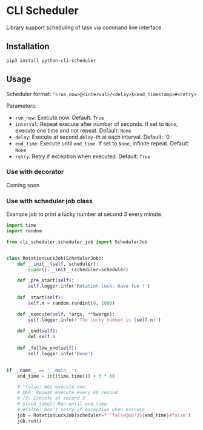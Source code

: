 # CLI Scheduler

Library support scheduling of task via command line interface.

## Installation
```shell
pip3 install python-cli-scheduler
```

## Usage

Scheduler format: `^<run_now>@<interval>/<delay>$<end_timestamp>#<retry>`

Parameters:

- `run_now`: Execute now. Default: `True`
- `interval`: Repeat execute after number of seconds. If set to `None`, execute one time and not repeat. Default: `None`
- `delay`: Execute at second `delay`-th at each interval. Default: `0
- `end_time`: Execute until `end_time`. If set to `None`, infinite repeat. Default: `None`
- `retry`: Retry if exception when executed. Default: `True`

### Use with decorator

Coming soon

### Use with scheduler job class

Example job to print a lucky number at second 3 every minute.

```python
import time
import random

from cli_scheduler.scheduler_job import SchedulerJob


class RotationLuckJob(SchedulerJob):
    def __init__(self, scheduler):
        super().__init__(scheduler=scheduler)

    def _pre_start(self):
        self.logger.info('Rotation luck. Have fun !')
        
    def _start(self):
        self.n = random.randint(0, 1000)

    def _execute(self, *args, **kwargs):
        self.logger.info(f'The lucky number is {self.n}')
    
    def _end(self):
        del self.n
        
    def _follow_end(self):
        self.logger.info('Done')

        
if __name__ == '__main__':
    end_time = int(time.time()) + 5 * 60

    # ^false: Not execute now
    # @60: Repeat execute every 60 second
    # /3: Execute at second 3
    # ${end_time}: Run until end_time
    # #false: Don't retry if exception when execute
    job = RotationLuckJob(scheduler=f'^false@60/3${end_time}#false')
    job.run()
```